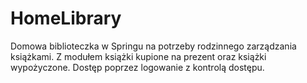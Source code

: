 # HomeLibrary
Domowa biblioteczka w Springu na potrzeby rodzinnego zarządzania książkami. 
Z modułem książki kupione na prezent oraz książki wypożyczone. 
Dostęp poprzez logowanie z kontrolą dostępu.
